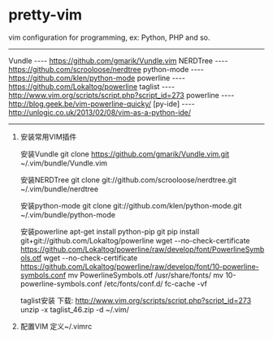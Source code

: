 pretty-vim
==========

vim configuration for programming, ex: Python, PHP and so.

--------------------------------------------------------------------------
Vundle      ---- https://github.com/gmarik/Vundle.vim
NERDTree    ---- https://github.com/scrooloose/nerdtree
python-mode ---- https://github.com/klen/python-mode
powerline   ---- https://github.com/Lokaltog/powerline
taglist     ---- http://www.vim.org/scripts/script.php?script_id=273
powerline   ---- http://blog.geek.be/vim-powerline-quicky/
[py-ide]    ---- http://unlogic.co.uk/2013/02/08/vim-as-a-python-ide/ 

---------------------------------------------------------------------------

1. 安装常用VIM插件

   安装Vundle
   git clone https://github.com/gmarik/Vundle.vim.git ~/.vim/bundle/Vundle.vim

   安装NERDTree
   git clone git://github.com/scrooloose/nerdtree.git  ~/.vim/bundle/nerdtree

   安装python-mode
   git clone git://github.com/klen/python-mode.git ~/.vim/bundle/python-mode

   安装powerline
   apt-get install python-pip git
   pip install git+git://github.com/Lokaltog/powerline
   wget --no-check-certificate https://github.com/Lokaltog/powerline/raw/develop/font/PowerlineSymbols.otf 
   wget --no-check-certificate https://github.com/Lokaltog/powerline/raw/develop/font/10-powerline-symbols.conf
   mv PowerlineSymbols.otf /usr/share/fonts/
   mv 10-powerline-symbols.conf /etc/fonts/conf.d/
   fc-cache -vf


   taglist安装
   下载: http://www.vim.org/scripts/script.php?script_id=273
   unzip -x taglist_46.zip -d ~/.vim/

2. 配置VIM
   定义~/.vimrc 
